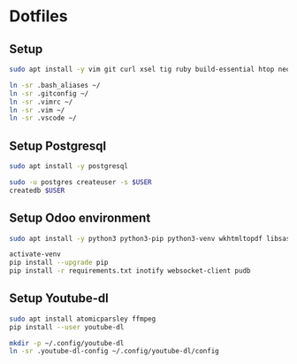 # Dotfiles

## Setup

```sh
sudo apt install -y vim git curl xsel tig ruby build-essential htop neofetch
```

```sh
ln -sr .bash_aliases ~/
ln -sr .gitconfig ~/
ln -sr .vimrc ~/
ln -sr .vim ~/
ln -sr .vscode ~/
```

## Setup Postgresql

```sh
sudo apt install -y postgresql

sudo -u postgres createuser -s $USER
createdb $USER
```

## Setup Odoo environment

```sh
sudo apt install -y python3 python3-pip python3-venv wkhtmltopdf libsasl2-dev libldap2-dev libpq-dev

activate-venv
pip install --upgrade pip
pip install -r requirements.txt inotify websocket-client pudb
```

## Setup Youtube-dl

```sh
sudo apt install atomicparsley ffmpeg
pip install --user youtube-dl

mkdir -p ~/.config/youtube-dl
ln -sr .youtube-dl-config ~/.config/youtube-dl/config
```
